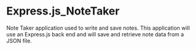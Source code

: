 # Express.js_NoteTaker
Note Taker application used to write and save notes. This application will use an Express.js back end and will save and retrieve note data from a JSON file.
